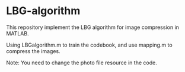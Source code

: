 # LBG-algorithm

This repository implement the LBG algorithm for image compression in MATLAB.

Using LBGalgorithm.m to train the codebook, and use mapping.m to compress the images.

Note: You need to change the photo file resource in the code.
